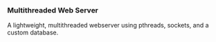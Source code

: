 ### Multithreaded Web Server ###

A lightweight, multithreaded webserver using pthreads, sockets, and a custom database.
